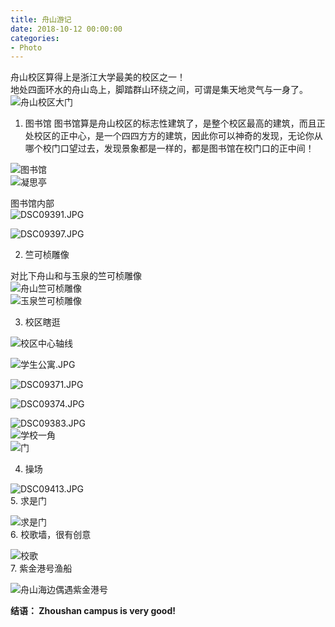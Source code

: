 ```yaml
---
title: 舟山游记
date: 2018-10-12 00:00:00
categories:
- Photo
---
```

舟山校区算得上是浙江大学最美的校区之一！  
地处四面环水的舟山岛上，脚踏群山环绕之间，可谓是集天地灵气与一身了。  
![舟山校区大门](//imags/7955445-5078fd1ca81718f2.jpg)

1. 图书馆
图书馆算是舟山校区的标志性建筑了，是整个校区最高的建筑，而且正处校区的正中心，是一个四四方方的建筑，因此你可以神奇的发现，无论你从哪个校门口望过去，发现景象都是一样的，都是图书馆在校门口的正中间！  

![图书馆](/imags/7955445-01bb5bdeb41098c3.jpg)  
![凝思亭](/imags/7955445-ecd619cd7185d962.jpg)  

图书馆内部  
![DSC09391.JPG](/imags/7955445-432aed282d06bcb9.jpg)  

![DSC09397.JPG](/imags/7955445-8c06fe948d6615a6.jpg)  

2. 竺可桢雕像

对比下舟山和与玉泉的竺可桢雕像  
![舟山竺可桢雕像](/imags/7955445-551640cd723f3a50.jpg)  
![玉泉竺可桢雕像](/imags/7955445-7d718ff37d96b3e0.jpg)  

3. 校区瞎逛  

![校区中心轴线](/imags/7955445-59d11c7e66c68a8c.jpg)  

![学生公寓.JPG](/imags/7955445-173edef444735ad1.jpg)  


![DSC09371.JPG](/imags/7955445-e1dcdf89ca2dc679.jpg)  

![DSC09374.JPG](/imags/7955445-fe3fdab68eebb2d0.jpg)  

![DSC09383.JPG](/imags/7955445-f7aab0c06eebcd4d.jpg)  
![学校一角](/imags/7955445-7dc5e58529a1b71e.jpg)  
![门](/imags/7955445-79c67c2eeeba20ea.jpg)  

4. 操场  

![DSC09413.JPG](/imags/7955445-b0c2f755a847ca84.jpg)  
5. 求是门  

![求是门](//imags/7955445-4e90a91ba5abe3b3.jpg)  
6. 校歌墙，很有创意  

![校歌](//imags/7955445-abaff32ea8824268.jpg)  
7. 紫金港号渔船  

![舟山海边偶遇紫金港号](//imags/7955445-1873cee0d66c1052.jpg)  

**结语： Zhoushan campus is  very good!**



